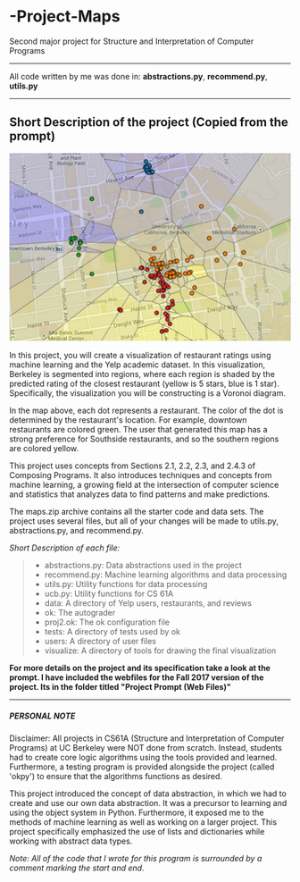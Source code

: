 # -Project-Maps
Second major project for Structure and Interpretation of Computer Programs

************************************************
All code written by me was done in: **abstractions.py**, **recommend.py**, **utils.py**
************************************************

Short Description of the project (Copied from the prompt)
-------------------------------------------------------------
![Pic](voronoi.png?raw=true)

In this project, you will create a visualization of restaurant ratings using machine learning and the Yelp academic dataset. In this visualization, Berkeley is segmented into regions, where each region is shaded by the predicted rating of the closest restaurant (yellow is 5 stars, blue is 1 star). Specifically, the visualization you will be constructing is a Voronoi diagram.

In the map above, each dot represents a restaurant. The color of the dot is determined by the restaurant's location. For example, downtown restaurants are colored green. The user that generated this map has a strong preference for Southside restaurants, and so the southern regions are colored yellow.

This project uses concepts from Sections 2.1, 2.2, 2.3, and 2.4.3 of Composing Programs. It also introduces techniques and concepts from machine learning, a growing field at the intersection of computer science and statistics that analyzes data to find patterns and make predictions.

The maps.zip archive contains all the starter code and data sets. The project uses several files, but all of your changes will be made to utils.py, abstractions.py, and recommend.py.

*Short Description of each file:*

>- abstractions.py: Data abstractions used in the project
>- recommend.py: Machine learning algorithms and data processing
>- utils.py: Utility functions for data processing
>- ucb.py: Utility functions for CS 61A
>- data: A directory of Yelp users, restaurants, and reviews
>- ok: The autograder
>- proj2.ok: The ok configuration file
>- tests: A directory of tests used by ok
>- users: A directory of user files
>- visualize: A directory of tools for drawing the final visualization 

**For more details on the project and its specification take a look at the prompt. I have included the webfiles for the Fall 2017 version of the project. Its in the folder titled "Project Prompt (Web Files)"**

-------------------------------------------------------------

##### PERSONAL NOTE #####

Disclaimer:  All projects in CS61A (Structure and Interpretation of Computer Programs) at UC Berkeley were NOT done from scratch. Instead, students had to create core logic algorithms using the tools provided and learned. Furthermore, a testing program is provided alongside the project (called 'okpy') to ensure that the algorithms functions as desired. 

  
This project introduced the concept of data abstraction, in which we had to create and use our own data abstraction. It was a precursor to learning and using the object system in Python. Furthermore, it exposed me to the methods of machine learning as well as working on a larger project. 
This project specifically emphasized the use of lists and dictionaries while working with abstract data types. 

*Note: All of the code that I wrote for this program is surrounded by a comment marking the start and end.*



